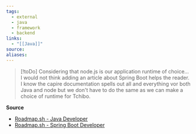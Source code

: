 ```yaml
---
tags:
  - external
  - java
  - framework
  - backend
links:
  - "[[Java]]"
source:
aliases:
---
```


> [!toDo] Considering that node.js is our application runtime of choice...
> I would not think adding an article about Spring Boot helps the reader. I know the capire documentation spells out all and everything vor both Java and node but we don't have to do the same as we can make a choice of runtime for Tchibo.


**Source**
- [Roadmap.sh - Java Developer](https://roadmap.sh/java)
- [Roadmap.sh - Spring Boot Developer](https://roadmap.sh/spring-boot)